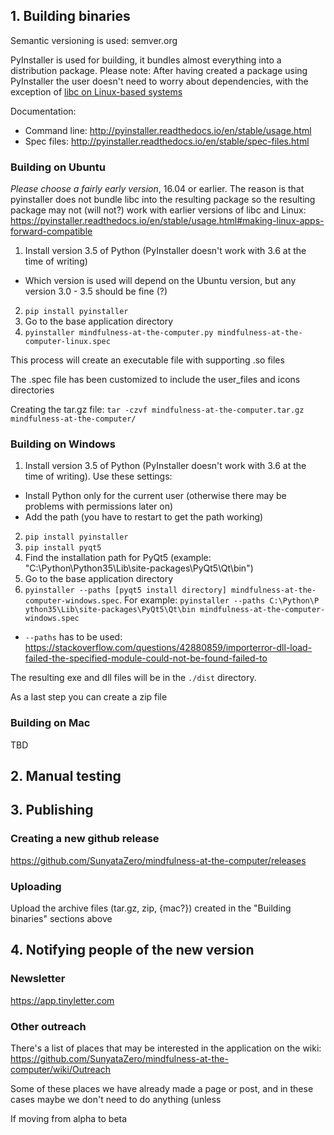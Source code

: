 


## 1. Building binaries

Semantic versioning is used: semver.org

PyInstaller is used for building, it bundles almost everything into a distribution package. Please note: After having created a package using PyInstaller the user doesn't need to worry about dependencies, with the exception of [libc on Linux-based systems](https://pyinstaller.readthedocs.io/en/stable/usage.html#making-linux-apps-forward-compatible)

Documentation:
* Command line: http://pyinstaller.readthedocs.io/en/stable/usage.html
* Spec files: http://pyinstaller.readthedocs.io/en/stable/spec-files.html


### Building on Ubuntu

*Please choose a fairly early version*, 16.04 or earlier. The reason is that pyinstaller does not bundle libc into the resulting package so the resulting package may not (will not?) work with earlier versions of libc and Linux:
https://pyinstaller.readthedocs.io/en/stable/usage.html#making-linux-apps-forward-compatible

1. Install version 3.5 of Python (PyInstaller doesn't work with 3.6 at the time of writing)
  * Which version is used will depend on the Ubuntu version, but any version 3.0 - 3.5 should be fine (?)
2. `pip install pyinstaller`
3. Go to the base application directory
4. `pyinstaller mindfulness-at-the-computer.py mindfulness-at-the-computer-linux.spec`

This process will create an executable file with supporting .so files

The .spec file has been customized to include the user_files and icons directories

Creating the tar.gz file: `tar -czvf mindfulness-at-the-computer.tar.gz mindfulness-at-the-computer/`

### Building on Windows

1. Install version 3.5 of Python (PyInstaller doesn't work with 3.6 at the time of writing). Use these settings:
  * Install Python only for the current user (otherwise there may be problems with permissions later on)
  * Add the path (you have to restart to get the path working)
2. `pip install pyinstaller`
3. `pip install pyqt5`
4. Find the installation path for PyQt5 (example: "C:\Python\Python35\Lib\site-packages\PyQt5\Qt\bin")
5. Go to the base application directory
6. `pyinstaller --paths [pyqt5 install directory] mindfulness-at-the-computer-windows.spec`. For example: `pyinstaller --paths C:\Python\P ython35\Lib\site-packages\PyQt5\Qt\bin mindfulness-at-the-computer-windows.spec`
  * `--paths` has to be used: https://stackoverflow.com/questions/42880859/importerror-dll-load-failed-the-specified-module-could-not-be-found-failed-to

The resulting exe and dll files will be in the `./dist` directory.

As a last step you can create a zip file

### Building on Mac

TBD


## 2. Manual testing



## 3. Publishing

### Creating a new github release

https://github.com/SunyataZero/mindfulness-at-the-computer/releases

### Uploading

Upload the archive files (tar.gz, zip, {mac?}) created in the "Building binaries" sections above


## 4. Notifying people of the new version

### Newsletter

https://app.tinyletter.com

### Other outreach

There's a list of places that may be interested in the application on the wiki:
https://github.com/SunyataZero/mindfulness-at-the-computer/wiki/Outreach

Some of these places we have already made a page or post, and in these cases maybe we don't need to do anything (unless

If moving from alpha to beta


